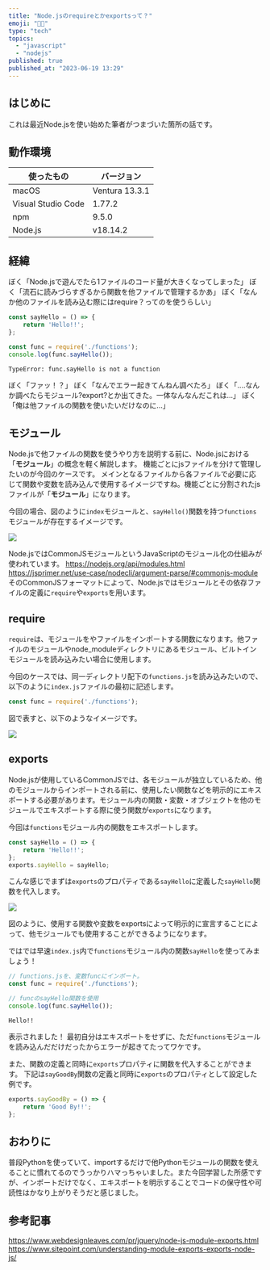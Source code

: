 ```yaml
---
title: "Node.jsのrequireとかexportsって？"
emoji: "😵‍💫"
type: "tech"
topics:
  - "javascript"
  - "nodejs"
published: true
published_at: "2023-06-19 13:29"
---
```


## はじめに
これは最近Node.jsを使い始めた筆者がつまづいた箇所の話です。
## 動作環境
| 使ったもの | バージョン |
| --- |  --- |
| macOS | Ventura 13.3.1 |
| Visual Studio Code | 1.77.2|
| npm | 9.5.0 |
| Node.js | v18.14.2 |
## 経緯
ぼく「Node.jsで遊んでたら1ファイルのコード量が大きくなってしまった」
ぼく「流石に読みづらすぎるから関数を他ファイルで管理するかあ」
ぼく「なんか他のファイルを読み込む際にはrequire？ってのを使うらしい」
```js:functions.js
const sayHello = () => {
    return 'Hello!!';
};
```
```js:index.js
const func = require('./functions');
console.log(func.sayHello());
```
```:出力結果
TypeError: func.sayHello is not a function
```
ぼく「ファッ！？」
ぼく「なんでエラー起きてんねん調べたろ」
ぼく「....なんか調べたらモジュール?export?とか出てきた。一体なんなんだこれは...」
ぼく「俺は他ファイルの関数を使いたいだけなのに...」
## モジュール
Node.jsで他ファイルの関数を使うやり方を説明する前に、Node.jsにおける「**モジュール**」の概念を軽く解説します。
機能ごとにjsファイルを分けて管理したいのが今回のケースです。
メインとなるファイルから各ファイルで必要に応じて関数や変数を読み込んで使用するイメージですね。機能ごとに分割されたjsファイルが「**モジュール**」になります。

今回の場合、図のように`index`モジュールと、`sayHello()`関数を持つ`functions`モジュールが存在するイメージです。

![](https://storage.googleapis.com/zenn-user-upload/6c11bb8631c0-20230619.png)

Node.jsではCommonJSモジュールというJavaScriptのモジュール化の仕組みが使われています。
https://nodejs.org/api/modules.html
https://jsprimer.net/use-case/nodecli/argument-parse/#commonjs-module
そのCommonJSフォーマットによって、Node.jsではモジュールとその依存ファイルの定義に`require`や`exports`を用います。
## require
`require`は、モジュールをやファイルをインポートする関数になります。他ファイルのモジュールやnode_moduleディレクトリにあるモジュール、ビルトインモジュールを読み込みたい場合に使用します。

今回のケースでは、同一ディレクトリ配下の`functions.js`を読み込みたいので、以下のように`index.js`ファイルの最初に記述します。
```js:index.js
const func = require('./functions');
```
図で表すと、以下のようなイメージです。

![](https://storage.googleapis.com/zenn-user-upload/37aef4eaa41b-20230619.png)


## exports
Node.jsが使用しているCommonJSでは、各モジュールが独立しているため、他のモジュールからインポートされる前に、使用したい関数などを明示的にエキスポートする必要があります。モジュール内の関数・変数・オブジェクトを他のモジュールでエキスポートする際に使う関数が`exports`になります。

今回は`functions`モジュール内の関数をエキスポートします。
```js:functions.js
const sayHello = () => {
    return 'Hello!!';
};
exports.sayHello = sayHello;
```
こんな感じでまずは`exports`のプロパティである`sayHello`に定義した`sayHello`関数を代入します。

![](https://storage.googleapis.com/zenn-user-upload/70540300a05e-20230619.png)

図のように、使用する関数や変数をexportsによって明示的に宣言することによって、他モジュールでも使用することができるようになります。

ではでは早速`index.js`内で`functions`モジュール内の関数`sayHello`を使ってみましょう！
```js:index.js
// functions.jsを、変数funcにインポート。
const func = require('./functions');

// funcのsayHello関数を使用
console.log(func.sayHello());
```
```:出力結果
Hello!!
```
表示されました！
最初自分はエキスポートをせずに、ただ`functions`モジュールを読み込んだだけだったからエラーが起きてたってワケです。

また、関数の定義と同時に`exports`プロパティに関数を代入することができます。
下記は`sayGoodBy`関数の定義と同時に`exports`のプロパティとして設定した例です。
```js:functions.js
exports.sayGoodBy = () => {
    return 'Good By!!';
};
```
## おわりに
普段Pythonを使っていて、importするだけで他Pythonモジュールの関数を使えることに慣れてるのでうっかりハマっちゃいました。また今回学習した所感ですが、インポートだけでなく、エキスポートを明示することでコードの保守性や可読性はかなり上がりそうだと感じました。
## 参考記事
https://www.webdesignleaves.com/pr/jquery/node-js-module-exports.html
https://www.sitepoint.com/understanding-module-exports-exports-node-js/